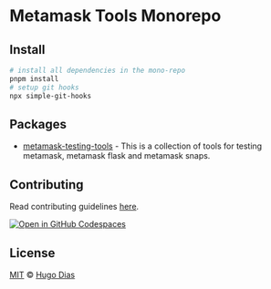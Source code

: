 # Metamask Tools Monorepo

## Install

```bash
# install all dependencies in the mono-repo
pnpm install
# setup git hooks
npx simple-git-hooks
```

## Packages

- [metamask-testing-tools](./packages/tools) - This is a collection of tools for testing metamask, metamask flask and metamask snaps.

## Contributing

Read contributing guidelines [here](.github/CONTRIBUTING.md).

[![Open in GitHub Codespaces](https://github.com/codespaces/badge.svg)](https://codespaces.new/hugomrdias/metamask)

## License

[MIT](./license) © [Hugo Dias](http://hugodias.me)
